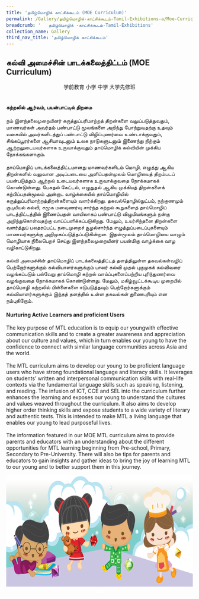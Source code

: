 ```yaml
---
title: 'தமிழ்மொழிக் காட்சிக்கூடம் (MOE Curriculum)'
permalink: /Gallery/தமிழ்மொழிக்-காட்சிக்கூடம்-Tamil-Exhibitions-a/Moe-Curriculum/
breadcrumb: '	தமிழ்மொழிக் -காட்சிக்கூடம்-Tamil-Exhibitions'
collection_name: Gallery
third_nav_title: 'தமிழ்மொழிக் காட்சிக்கூடம்'
---
```


## கல்வி அமைச்சின் பாடக்கலைத்திட்டம் (MOE Curriculum)
<html>
<body>
<style>

 .tab img{
   width: 80%;
 }
 .tab table {
   display: none;
}
.tab table:target {
  display: block;
}
.atab label {
    position: relative;
    display: block;
    background: #d14165;
    color: #fff;
    font-weight: 700;
    padding: 10px;
    cursor: pointer;
 }
 .atab label::after {
  content: "+";
  font-size: 22px;
  position: absolute;
  right: 10px;
  top: 7px;
  transition: all 0.4s;
}
.atab input[type=checkbox]:checked + label::after,
.atab input[type=radio]:checked + label::after {
    content: 'x';
    right: 14px;
    top: 7px;
  //transform:rotate(-225deg);
   /* transform: rotate(90deg); */
}
.tab-content {
  overflow: hidden;
  display: none;
  width:100%; 
}
.atab{
  margin-bottom: 5px;
  width:100%;  
}
 
</style>
  
<div style="margin-top:auto;margin-bottom:auto;text-align:center;">
<div class="tab">
  <a href="#Sch"><div style="display:inline-block; font-family:Calibri (Body);" class="btnClass">学前教育</div></a>
  <a href="/test/TL-PriSch"><div style="display:inline-block; font-family:Calibri (Body);" class="btnClass">小学</div></a>
  <a href="#Sec"><div style="display:inline-block; font-family:Calibri (Body);" class="btnClass">中学</div></a>
  <a href="#PreU"><div style="display:inline-block; font-family:Calibri (Body);" class="btnClass">大学先修班</div></a>
</div>  <br/>
 <div style="margin-top:auto;margin-bottom:auto;text-align:left;">
<h4><strong>கற்றலில் ஆர்வம், பயன்பாட்டில் திறமை </strong></h4>
 
  <p>
   நம் இளந்தலைமுறையினர் கருத்துப்பரிமாற்றத் திறன்களை வலுப்படுத்துவதும், மாணவர்கள் அவர்தம் பண்பாட்டு மூலங்களை அறிந்து போற்றுவதற்கு உதவும் வகையில் அவர்களிடத்துப் பண்பாட்டு விழிப்புணர்வை உண்டாக்குவதும், சிங்கப்பூரர்களை ஆசியாவுடனும் உலக நாடுகளுடனும் இணைந்து நிற்கும் ஆற்றலுடையவர்களாக உருவாக்குவதும் தாய்மொழிக் கல்வியின் முக்கிய நோக்கங்களாகும். <br/><br/>
   	தாய்மொழிப் பாடக்கலைத்திட்டமானது மாணவர்களிடம் மொழி, எழுத்து ஆகிய திறன்களில் வலுவான அடிப்படையை அளிப்பதன்முலம் மொழியைத் திறம்படப் பயன்படுத்தும் ஆற்றல் உடையவர்களாக உருவாக்குவதை நோக்கமாகக் கொண்டுள்ளது. பேசுதல் கேட்டல், எழுதுதல் ஆகிய முக்கியத் திறன்களைக் கற்பிப்பதன்மூலம் அன்றாட வாழ்க்கையில் தாய்மொழியில் கருத்துப்பரிமாற்றத்திறன்களையும் வளர்க்கிறது. தகவல்தொழில்நுட்பம், நற்குணமும் குடியியல் கல்வி, சமூக மனவுணர்வு சார்ந்த கற்றல் கூறுகளைத் தாய்மொழிப் பாடத்திட்டத்தில் இணைப்பதன் வாயிலாகப் பண்பாட்டு விழுமியங்களும் நன்கு அறிந்துகொள்வதற்கு வாய்ப்பளிக்கப்படுகிறது. மேலும், உயர்சிந்தனை திறன்களை வளர்த்துப் பலதரப்பட்ட நடைமுறைச் சூழல்சார்ந்த எழுத்துப்படைப்புகளையும் மாணவர்களுக்கு அறிமுகப்படுத்தப்படுகின்றன. இதன்மூலம் தாய்மொழியை வாழும் மொழியாக நிலைபெறச் செய்து இளந்தலைமுறையினர் பயன்மிகு வாழ்க்கை வாழ வழிகாட்டுகிறது.<br/><br/>
   கல்வி அமைச்சின் தாய்மொழிப் பாடக்கலைத்திட்டத் தளத்திலுள்ள தகவல்கள்வழிப் பெற்றோர்களுக்கும் கல்வியாளர்களுக்கும் பாலர் கல்வி முதல் புகுமுகக் கல்விவரை வழங்கப்படும் பல்வேறு தாய்மொழி கற்றல் வாய்ப்புகளைப்பற்றிய புரிந்துணர்வை வழங்குவதை நோக்கமாகக் கொண்டுள்ளது. மேலும், மகிழ்வூட்டக்கூடிய முறையில் தாய்மொழி கற்றலில் பிள்ளைகளை ஈடுபடுத்தவும் பெற்றோர்களுக்கும் கல்வியாளர்களுக்கும் இந்தத் தளத்தில் உள்ள தகவல்கள் துணைபுரியும் என நம்புகிறோம். <br/>
  </p>
  
  <h4>Nurturing Active Learners and proficient Users </h4>
  <p>
 The key purpose of MTL education is to equip our youngwith effective communication skills and to create a greater awareness and appreciation about our culture and values, which in turn enables  our young  to have the confidence to connect with similar language communities across Asia and the world.<br/><br/>
 The MTL curriculum aims to develop our young to be proficient language users who have strong foundational language and literacy skills. It leverages on students’ written and interpersonal communication skills with real-life contexts via the fundamental language skills such as speaking, listening, and reading. The infusion of ICT, CCE and SEL into the curriculum further enhances the learning and exposes our young to understand the cultures and values weaved throughout the curriculum.    It also aims to develop higher order thinking skills and expose students to a wide variety of literary and authentic texts. This is intended to make MTL a living language that enables our young to lead purposeful lives.<br/><br/>
 The information featured in our MOE MTL curriculum aims to provide parents and educators with an understanding about the different opportunities for MTL learning beginning from Pre-school, Primary, Secondary to Pre-University. There will also be tips for parents and educators to gain insights and gather ideas to bring the joy of learning MTL to our young and to better support them in this journey.<br/>
</p></div>

<div class="image">
  <img src="images/footerBanner.png" class="Image" width="1000" height="300"></div>

<div class="btntop"><a href="#top" style="text-decoration:none;"><span style="color:white"><b>Top</b></span></a></div>

